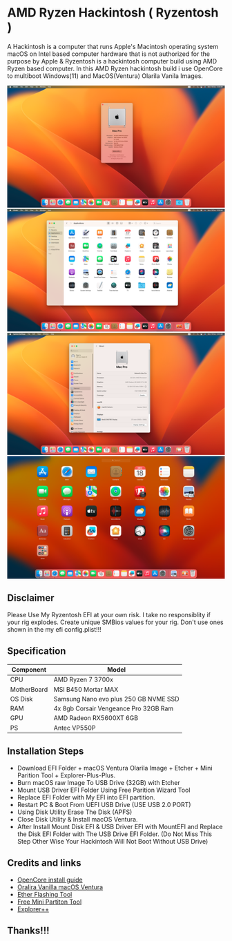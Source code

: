 # AMD Ryzen Hackintosh ( Ryzentosh )
A Hackintosh is a computer that runs Apple's Macintosh operating system macOS on Intel based computer hardware that is not authorized for the purpose by Apple & Ryzentosh is a hackintosh computer build using AMD Ryzen based computer. In this AMD Ryzen hackintosh build i use OpenCore to multiboot Windows(11) and MacOS(Ventura) Olarila Vanila Images.

<img src="screenshot/1.png" alt="1.png"/><img src="screenshot/2.png" alt="2.png"/><img src="screenshot/3.png" alt="3.png"/><img src="screenshot/4.png" alt="4.png"/>

## Disclaimer
Please Use My Ryzentosh EFI at your own risk. I take no responsiblity if your rig explodes. Create unique SMBios values for your rig. Don't use ones shown in the my efi config.plist!!!

## Specification

| Component        | Model                                              |
| ---------------- | ---------------------------------------------------|
| CPU              | AMD Ryzen 7 3700x                                   |
| MotherBoard      | MSI B450 Mortar MAX                          |
| OS Disk          | Samsung Nano evo plus 250 GB NVME SSD              |
| RAM              | 4x 8gb Corsair Vengeance Pro 32GB Ram              |
| GPU              | AMD Radeon RX5600XT 6GB                               |
| PS   	   | Antec VP550P          		            |


## Installation Steps

* Download EFI Folder + macOS Ventura Olarila Image + Etcher + Mini Parition Tool + Explorer-Plus-Plus.
* Burn macOS raw Image To USB Drive (32GB) with Etcher
* Mount USB Driver EFI Folder Using Free Parition Wizard Tool
* Replace EFI Folder with My EFI into EFI partition.
* Restart PC & Boot From UEFI USB Drive (USE USB 2.0 PORT)
* Using Disk Utility Erase The Disk (APFS)
* Close Disk Utility & Install macOS Ventura.
* After Install Mount Disk EFI & USB Driver EFI with MountEFI and Replace the Disk EFI Folder with The USB Drive EFI Folder. (Do Not Miss This Step Other Wise Your Hackintosh Will Not Boot Without USB Drive)

## Credits and links

* [OpenCore install guide](https://dortania.github.io/OpenCore-Install-Guide)
* [Oralira Vanilla macOS Ventura ](https://www.olarila.com/topic/6278-olarila-vanilla-images-macos-installer/)
* [Ether Flashing Tool](https://etcher.balena.io)
* [Free Mini Partiton Tool](https://www.partitionwizard.com/free-partition-manager.html)
* [Explorer++](https://explorerplusplus.com/download)

## Thanks!!!
